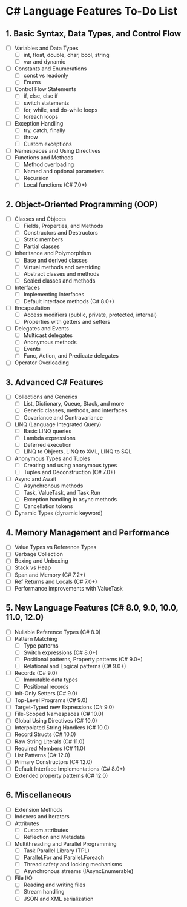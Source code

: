 # C# Language Features To-Do List

## 1. **Basic Syntax, Data Types, and Control Flow**
- [ ] Variables and Data Types
  - [ ] int, float, double, char, bool, string
  - [ ] var and dynamic
- [ ] Constants and Enumerations
  - [ ] const vs readonly
  - [ ] Enums
- [ ] Control Flow Statements
  - [ ] if, else, else if
  - [ ] switch statements
  - [ ] for, while, and do-while loops
  - [ ] foreach loops
- [ ] Exception Handling
  - [ ] try, catch, finally
  - [ ] throw
  - [ ] Custom exceptions
- [ ] Namespaces and Using Directives
- [ ] Functions and Methods
  - [ ] Method overloading
  - [ ] Named and optional parameters
  - [ ] Recursion
  - [ ] Local functions (C# 7.0+)

## 2. **Object-Oriented Programming (OOP)**
- [ ] Classes and Objects
  - [ ] Fields, Properties, and Methods
  - [ ] Constructors and Destructors
  - [ ] Static members
  - [ ] Partial classes
- [ ] Inheritance and Polymorphism
  - [ ] Base and derived classes
  - [ ] Virtual methods and overriding
  - [ ] Abstract classes and methods
  - [ ] Sealed classes and methods
- [ ] Interfaces
  - [ ] Implementing interfaces
  - [ ] Default interface methods (C# 8.0+)
- [ ] Encapsulation
  - [ ] Access modifiers (public, private, protected, internal)
  - [ ] Properties with getters and setters
- [ ] Delegates and Events
  - [ ] Multicast delegates
  - [ ] Anonymous methods
  - [ ] Events
  - [ ] Func, Action, and Predicate delegates
- [ ] Operator Overloading

## 3. **Advanced C# Features**
- [ ] Collections and Generics
  - [ ] List, Dictionary, Queue, Stack, and more
  - [ ] Generic classes, methods, and interfaces
  - [ ] Covariance and Contravariance
- [ ] LINQ (Language Integrated Query)
  - [ ] Basic LINQ queries
  - [ ] Lambda expressions
  - [ ] Deferred execution
  - [ ] LINQ to Objects, LINQ to XML, LINQ to SQL
- [ ] Anonymous Types and Tuples
  - [ ] Creating and using anonymous types
  - [ ] Tuples and Deconstruction (C# 7.0+)
- [ ] Async and Await
  - [ ] Asynchronous methods
  - [ ] Task, ValueTask, and Task.Run
  - [ ] Exception handling in async methods
  - [ ] Cancellation tokens
- [ ] Dynamic Types (dynamic keyword)

## 4. **Memory Management and Performance**
- [ ] Value Types vs Reference Types
- [ ] Garbage Collection
- [ ] Boxing and Unboxing
- [ ] Stack vs Heap
- [ ] Span<T> and Memory<T> (C# 7.2+)
- [ ] Ref Returns and Locals (C# 7.0+)
- [ ] Performance improvements with ValueTask

## 5. **New Language Features (C# 8.0, 9.0, 10.0, 11.0, 12.0)**
- [ ] Nullable Reference Types (C# 8.0)
- [ ] Pattern Matching
  - [ ] Type patterns
  - [ ] Switch expressions (C# 8.0+)
  - [ ] Positional patterns, Property patterns (C# 9.0+)
  - [ ] Relational and Logical patterns (C# 9.0+)
- [ ] Records (C# 9.0)
  - [ ] Immutable data types
  - [ ] Positional records
- [ ] Init-Only Setters (C# 9.0)
- [ ] Top-Level Programs (C# 9.0)
- [ ] Target-Typed new Expressions (C# 9.0)
- [ ] File-Scoped Namespaces (C# 10.0)
- [ ] Global Using Directives (C# 10.0)
- [ ] Interpolated String Handlers (C# 10.0)
- [ ] Record Structs (C# 10.0)
- [ ] Raw String Literals (C# 11.0)
- [ ] Required Members (C# 11.0)
- [ ] List Patterns (C# 12.0)
- [ ] Primary Constructors (C# 12.0)
- [ ] Default Interface Implementations (C# 8.0+)
- [ ] Extended property patterns (C# 12.0)

## 6. **Miscellaneous**
- [ ] Extension Methods
- [ ] Indexers and Iterators
- [ ] Attributes
  - [ ] Custom attributes
  - [ ] Reflection and Metadata
- [ ] Multithreading and Parallel Programming
  - [ ] Task Parallel Library (TPL)
  - [ ] Parallel.For and Parallel.Foreach
  - [ ] Thread safety and locking mechanisms
  - [ ] Asynchronous streams (IAsyncEnumerable)
- [ ] File I/O
  - [ ] Reading and writing files
  - [ ] Stream handling
  - [ ] JSON and XML serialization
